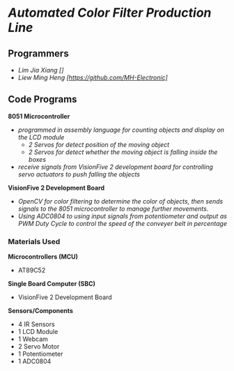 # _Automated Color Filter Production Line_

## Programmers
- _Lim Jia Xiang []_
- _Liew Ming Heng [https://github.com/MH-Electronic]_

## Code Programs
**8051 Microcontroller**
- _programmed in assembly language for counting objects and display on the LCD module_
  - _2 Servos for detect position of the moving object_
  - _2 Servos for detect whether the moving object is falling inside the boxes_ 
- _receive signals from VisionFive 2 development board for controlling servo actuators to push falling the objects_

**VisionFive 2 Development Board**
- _OpenCV for color filtering to determine the color of objects, then sends signals to the 8051 microcontroller to manage further movements._
- _Using ADC0804 to using input signals from potentiometer and output as PWM Duty Cycle to control the speed of the conveyer belt in percentage_

### Materials Used
**Microcontrollers (MCU)**
- AT89C52

**Single Board Computer (SBC)**
- VisionFive 2 Development Board

**Sensors/Components**
- 4 IR Sensors
- 1 LCD Module
- 1 Webcam
- 2 Servo Motor
- 1 Potentiometer
- 1 ADC0804

